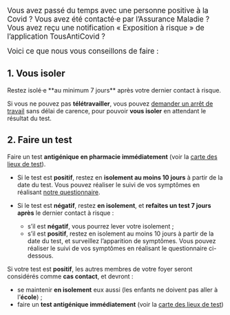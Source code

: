 
<big>Vous avez passé du temps avec une personne positive à la Covid ? Vous avez été contacté·e par l’Assurance Maladie ? Vous avez reçu une notification « Exposition à risque » de l’application TousAntiCovid ?</big>

<big>Voici ce que nous vous conseillons de faire :</big>

## 1. Vous isoler

<div class="conseil">
Restez isolé·e **au minimum 7 jours** après votre dernier contact à risque.
</div>

Si vous ne pouvez pas **télétravailler**, vous pouvez [demander un arrêt de travail](https://declare.ameli.fr/isolement/conditions) sans délai de carence, pour pouvoir **vous isoler** en attendant le résultat du test.

## 2. Faire un test

<div class="conseil">

Faire un test **antigénique en pharmacie immédiatement** (voir la [carte des lieux de test](https://www.sante.fr/cf/centres-depistage-covid.html)).

* Si le test est **positif**, restez en **isolement au moins 10 jours** à partir de la date du test. Vous pouvez réaliser le suivi de vos symptômes en réalisant [notre questionnaire](/#conseils).

* Si le test est **négatif**, restez **en isolement**, et **refaites un test 7 jours après** le dernier contact à risque :

    * s’il est **négatif**, vous pourrez lever votre isolement ;
    * s’il est **positif**, restez en isolement au moins 10 jours à partir de la date du test, et surveillez l’apparition de symptômes. Vous pouvez réaliser le suivi de vos symptômes en réalisant le questionnaire ci-dessous.

</div>

Si votre test est **positif**, les autres membres de votre foyer seront considérés comme **cas contact**, et devront :

* se maintenir **en isolement** eux aussi (les enfants ne doivent pas aller à l’**école**) ;
* faire un **test antigénique immédiatement** (voir la [carte des lieux de test](https://www.sante.fr/cf/centres-depistage-covid.html))
